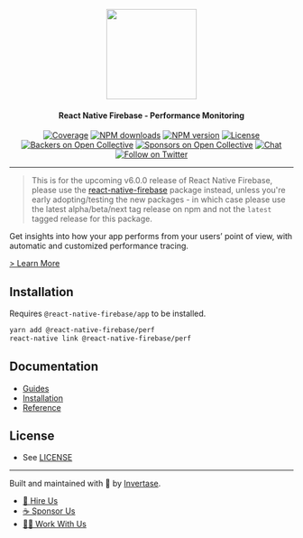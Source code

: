<p align="center">
  <a href="https://invertase.io/oss/react-native-firebase">
    <img width="160px" src="https://i.imgur.com/JIyBtKW.png"><br/>
  </a>
  <h4 align="center">React Native Firebase - Performance Monitoring</h2>
</p>

<p align="center">
  <a href="https://api.rnfirebase.io/coverage/perf/detail"><img src="https://api.rnfirebase.io/coverage/perf/badge?style=flat-square" alt="Coverage"></a>
  <a href="https://www.npmjs.com/package/@react-native-firebase/perf"><img src="https://img.shields.io/npm/dm/@react-native-firebase/perf.svg?style=flat-square" alt="NPM downloads"></a>
  <a href="https://www.npmjs.com/package/@react-native-firebase/perf"><img src="https://img.shields.io/npm/v/@react-native-firebase/perf.svg?style=flat-square" alt="NPM version"></a>
  <a href="/LICENSE"><img src="https://img.shields.io/npm/l/react-native-firebase.svg?style=flat-square" alt="License"></a>
  <a href="#backers"><img src="https://opencollective.com/react-native-firebase/backers/badge.svg?style=flat-square" alt="Backers on Open Collective"></a>
  <a href="#sponsors"><img src="https://opencollective.com/react-native-firebase/sponsors/badge.svg?style=flat-square" alt="Sponsors on Open Collective"></a>
  <a href="https://discord.gg/C9aK28N"><img src="https://img.shields.io/discord/295953187817521152.svg?logo=discord&style=flat-square&colorA=7289da&label=discord" alt="Chat"></a>
  <a href="https://twitter.com/rnfirebase"><img src="https://img.shields.io/twitter/follow/rnfirebase.svg?style=social&label=Follow" alt="Follow on Twitter"></a>
</p>

----

> This is for the upcoming v6.0.0 release of React Native Firebase, please use the [react-native-firebase](https://www.npmjs.com/package/react-native-firebase) package instead, unless you're early adopting/testing the new packages - in which case please use the latest alpha/beta/next tag release on npm and not the `latest` tagged release for this package.

Get insights into how your app performs from your users’ point of view, with automatic and customized performance tracing.

[> Learn More](https://firebase.google.com/products/performance/)

## Installation

Requires `@react-native-firebase/app` to be installed.

```bash
yarn add @react-native-firebase/perf
react-native link @react-native-firebase/perf
```

## Documentation

 - [Guides](https://dev.invertase.io/oss/react-native-firebase/guides?tags=perf)
 - [Installation](https://dev.invertase.io/oss/react-native-firebase/v6/perf)
 - [Reference](https://dev.invertase.io/oss/react-native-firebase/v6/perf/reference)

## License

- See [LICENSE](/LICENSE)

----

Built and maintained with 💛 by [Invertase](https://invertase.io). 

- [💼 Hire Us](https://invertase.io/hire-us)
- [☕️ Sponsor Us](https://opencollective.com/react-native-firebase)
- [👩‍💻 Work With Us](https://invertase.io/jobs)
